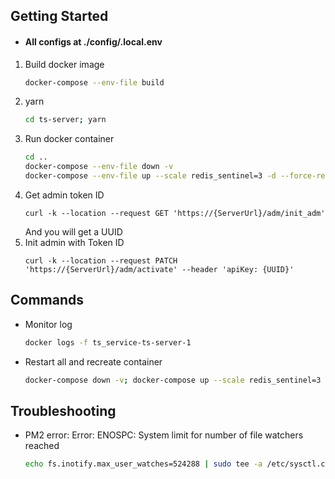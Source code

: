 ## Getting Started

* #### All configs at ./config/.local.env

1. Build docker image
    ```bash
    docker-compose --env-file build
    ```
2. yarn
    ```bash
    cd ts-server; yarn
    ```
3. Run docker container
    ```bash
    cd ..
    docker-compose --env-file down -v
    docker-compose --env-file up --scale redis_sentinel=3 -d --force-recreate
    ```
4. Get admin token ID
    ```curl
    curl -k --location --request GET 'https://{ServerUrl}/adm/init_adm'
    ```
    And you will get a UUID
5. Init admin with Token ID
    ```curl
    curl -k --location --request PATCH 'https://{ServerUrl}/adm/activate' --header 'apiKey: {UUID}'
    ```

## Commands
- Monitor log
    ```bash
    docker logs -f ts_service-ts-server-1
    ```
- Restart all and recreate container
    ```bash
    docker-compose down -v; docker-compose up --scale redis_sentinel=3 -d --force-recreate
    ```

## Troubleshooting
- PM2 error: Error: ENOSPC: System limit for number of file watchers reached
    ```bash
    echo fs.inotify.max_user_watches=524288 | sudo tee -a /etc/sysctl.conf && sudo sysctl -p
    ```
